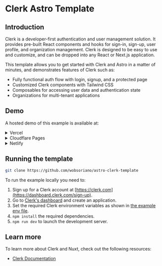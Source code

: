 # Clerk Astro Template

## Introduction

Clerk is a developer-first authentication and user management solution. It provides pre-built React components and hooks for sign-in, sign-up, user profile, and organization management. Clerk is designed to be easy to use and customize, and can be dropped into any React or Next.js application.

This template allows you to get started with Clerk and Astro in a matter of minutes, and demonstrates features of Clerk such as:

- Fully functional auth flow with login, signup, and a protected page
- Customized Clerk components with Tailwind CSS
- Composables for accessing user data and authentication state
- Organizations for multi-tenant applications

## Demo

A hosted demo of this example is available at:

<details>
<summary>Vercel</summary>

Demo: https://astro-clerk-template.vercel.app/

1. Set the `PLATFORM` env var to "netlify"
2. Add your key to the Vercel environment variables
</details>

<details>
<summary>Cloudflare Pages</summary>

Demo: https://astro-clerk-template.pages.dev

1. Update the `wrangler.toml` file with your own Publishable key
2. Run `pnpm dlx wrangler pages secret put CLERK_SECRET_KEY` to add your secret key
</details>

<details>
<summary>Netlify</summary>

Demo: https://astro-clerk-template.netlify.app

1. Set the `PLATFORM` env var to "netlify"
2. Add your key to the Netlify environment variables
</details>

## Running the template

```bash
git clone https://github.com/wobsoriano/astro-clerk-template
```

To run the example locally you need to:

1. Sign up for a Clerk account at [https://clerk.com](https://dashboard.clerk.com/sign-up).
2. Go to [Clerk's dashboard](https://dashboard.clerk.com) and create an application.
3. Set the required Clerk environment variables as shown in [the example env file](./.env.example).
4. `npm install` the required dependencies.
5. `npm run dev` to launch the development server.

## Learn more

To learn more about Clerk and Nuxt, check out the following resources:

- [Clerk Documentation](https://clerk.com/docs)
